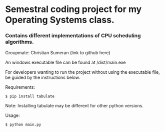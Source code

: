 # Semestral coding project for my Operating Systems class. 

### Contains different implementations of CPU scheduling algorithms. 

Groupmate: Christian Sumeran (link to github here)

An windows executable file can be found at /dist/main.exe


For developers wanting to run the project without using the executable file, be guided by the instructions below. 

Requirements:
```console
$ pip install tabulate
```

Note: Installing tabulate may be different for other python versions. 

Usage:
```console
$ python main.py
```